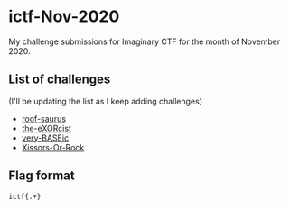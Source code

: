 # ictf-Nov-2020

My challenge submissions for Imaginary CTF for the month of November 2020.


## List of challenges

(I'll be updating the list as I keep adding challenges)

- [roof-saurus](../roof-saurus/README.md)
- [the-eXORcist](../the-eXORcist/README.md)
- [very-BASEic](../very-BASEic/README.md)
- [Xissors-Or-Rock](../Xissors-Or-Rock/README.md)

## Flag format

`ictf{.+}`
